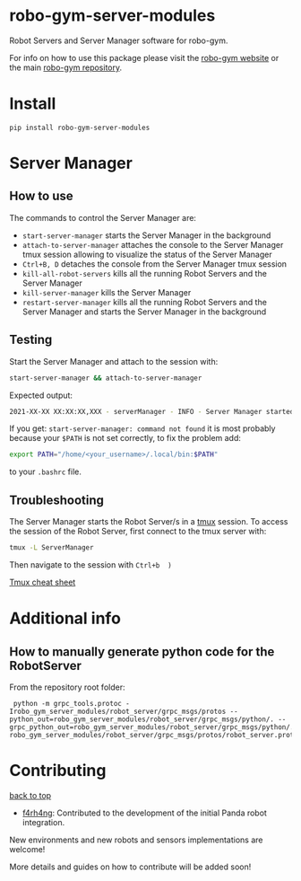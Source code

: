 # robo-gym-server-modules

Robot Servers and Server Manager software for robo-gym.

For info on how to use this package please visit the [robo-gym website](https://sites.google.com/view/robo-gym) or the main [robo-gym repository](https://github.com/jr-robotics/robo-gym).
# Install

```
pip install robo-gym-server-modules
```

# Server Manager

## How to use

The commands to control the Server Manager are:

- `start-server-manager` starts the Server Manager in the background
- `attach-to-server-manager` attaches the console to the Server Manager tmux session allowing to visualize the status of the Server Manager
- `Ctrl+B, D` detaches the console from the Server Manager tmux session
- `kill-all-robot-servers` kills all the running Robot Servers and the Server Manager
- `kill-server-manager` kills the Server Manager
- `restart-server-manager` kills all the running Robot Servers and the Server Manager and starts the Server Manager in the background

## Testing 

Start the Server Manager and attach to the session with: 

```sh
start-server-manager && attach-to-server-manager
```
Expected output:

```sh
2021-XX-XX XX:XX:XX,XXX - serverManager - INFO - Server Manager started at 50100
```

If you get: `start-server-manager: command not found` it is most probably because your `$PATH` is not set correctly, to fix the problem add:

```bash
export PATH="/home/<your_username>/.local/bin:$PATH"
```

to your `.bashrc` file. 

## Troubleshooting

The Server Manager starts the Robot Server/s in a [tmux](https://github.com/tmux/tmux/wiki) session. To access the session of the Robot Server, first connect to the tmux server with:
```sh
tmux -L ServerManager 
```
Then navigate to the session with `Ctrl+b  )`

[Tmux cheat sheet](https://tmuxcheatsheet.com/)


# Additional info

## How to manually generate python code for the RobotServer

From the repository root folder:
```
 python -m grpc_tools.protoc -Irobo_gym_server_modules/robot_server/grpc_msgs/protos --python_out=robo_gym_server_modules/robot_server/grpc_msgs/python/. --grpc_python_out=robo_gym_server_modules/robot_server/grpc_msgs/python/. robo_gym_server_modules/robot_server/grpc_msgs/protos/robot_server.proto

```
# Contributing
[back to top](#robo-gym)

- [f4rh4ng](https://github.com/f4rh4ng): Contributed to the development of the initial Panda robot integration.

New environments and new robots and sensors implementations are welcome!

More details and guides on how to contribute will be added soon!
